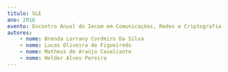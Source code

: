 ```yaml
---
titulo: SLE
ano: 2016
evento: Encontro Anual do Iecom em Comunicações, Redes e Criptografia
autores:
    - nome: Brenda Lorrany Cordeiro Da Silva
    - nome: Lucas Oliveira de Figueiredo
    - nome: Matheus de Araújo Cavalcante
    - nome: Helder Alves Pereira
---
```

